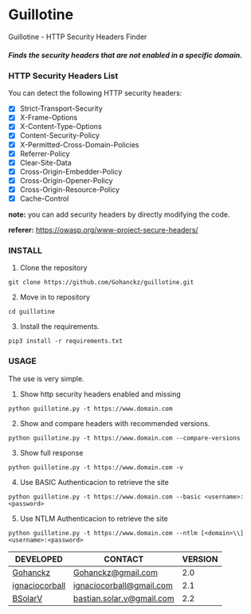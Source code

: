 # Guillotine

Guillotine - HTTP Security Headers Finder



##### Finds the security headers that are not enabled in a specific domain.




### HTTP Security Headers List

You can detect the following HTTP security headers:

- [x] Strict-Transport-Security
- [x] X-Frame-Options
- [x] X-Content-Type-Options
- [x] Content-Security-Policy
- [x] X-Permitted-Cross-Domain-Policies
- [x] Referrer-Policy
- [x] Clear-Site-Data
- [x] Cross-Origin-Embedder-Policy
- [x] Cross-Origin-Opener-Policy
- [x] Cross-Origin-Resource-Policy
- [x] Cache-Control

**note:** you can add security headers by directly modifying the code.

**referer:** https://owasp.org/www-project-secure-headers/

### INSTALL

1. Clone the repository

```
git clone https://github.com/Gohanckz/guillotine.git
```

2. Move in to repository

```
cd guillotine
```

3. Install the requirements.

```
pip3 install -r requirements.txt
```

### USAGE

The use is very simple.

1. Show http security headers enabled and missing
```
python guillotine.py -t https://www.domain.com
```

2. Show and compare headers with recommended versions.
```
python guillotine.py -t https://www.domain.com --compare-versions
```

3. Show full response
```
python guillotine.py -t https://www.domain.com -v
```

4. Use BASIC Authenticacion to retrieve the site
```
python guillotine.py -t https://www.domain.com --basic <username>:<password>
```

5. Use NTLM Authenticacion to retrieve the site
```
python guillotine.py -t https://www.domain.com --ntlm [<domain>\\]<username>:<password>
```

DEVELOPED| CONTACT | VERSION
----------|---------|-------
[Gohanckz](https://github.com/Gohanckz) | Gohanckz@gmail.com | 2.0
[ignaciocorball](https://github.com/ignaciocorball) | ignaciocorball@gmail.com | 2.1
[BSolarV](https://github.com/BSolarV) | bastian.solar.v@gmail.com | 2.2


